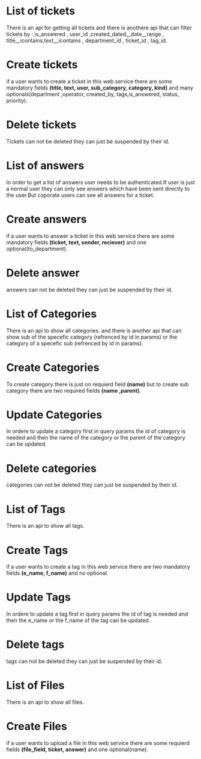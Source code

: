 # List of tickets
There is an api for getting all tickets and there is anothere api that can filter tickets by : is_answered , user_id ,created_dated__date__range , title__icontains,text__icontains , department_id , ticket_id , tag_id.
# Create tickets
if a user wants to create a ticket in this web service there are some mandatory fields **(title, text, user, sub_category, category, kind)** and many optionals(department ,operator, created_by, tags,is_answered,  status, priority).
# Delete tickets
Tickets can not be deleted they can just be suspended by their id.
# List of answers
In order to get a list of answers user needs to be authenticated.If user is just a normal user they can only see answers which have been sent directly to the user.But coporate users can see all answers for a ticket.
# Create answers
if a user wants to answer a ticket in this web service there are some mandatory fields **(ticket, text, sender, reciever)** and one optional(to_department).
# Delete answer
answers can not be deleted they can just be suspended by their id.
# List of Categories
There is an api to show all categories. and there is another api that can show sub of the specefic category (refrenced by id in params) or the category of  a specefic sub (refrenced by id in params).
# Create Categories
To create category there is just on requierd field **(name)** but to create sub category there are two required fields **(name ,parent)**.
# Update Categories
In ordere to update a category first in query params the id of category is needed and then the name of the category or the parent of the category can be updated.
# Delete categories
categories can not be deleted they can just be suspended by their id.
# List of Tags
There is an api to show all tags.
# Create Tags
if a user wants to create a tag in this web service there are two mandatory fields **(e_name, f_name)** and no optional.
# Update Tags
In ordere to update a tag first in query params the id of tag is needed and then the e_name or the f_name of the tag can be updated.
# Delete tags
tags can not be deleted they can just be suspended by their id.
# List of Files
There is an api to show all files.
# Create Files
if a user wants to upload a file in this web service there are some requierd fields **(file_field, ticket, answer)** and one optional(name).

